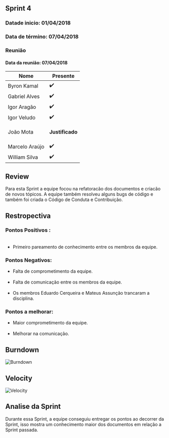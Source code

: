 ## Sprint 4

### Datade inicio: 01/04/2018

### Data de término: 07/04/2018


### Reunião
#### Data da reunião: 07/04/2018

|Nome|Presente|
|----|----|
|Byron Kamal|:heavy_check_mark: |
|Gabriel Alves|:heavy_check_mark: |
|Igor Aragão|:heavy_check_mark: |
|Igor Veludo|:heavy_check_mark: |
|João Mota|<p><strong>Justificado</strong></p>|
|Marcelo Araújo|:heavy_check_mark: |
|William Silva|:heavy_check_mark: |

## Review
Para esta Sprint a equipe focou na refatoracão dos documentos e criacão de novos tópicos. A equipe também resolveu alguns bugs de código e também foi criada o Código de Conduta e Contribuição.

## Restropectiva
### Pontos Positivos :
<ul>
   <li> Primeiro pareamento de conhecimento entre os membros da equipe.</li>
</ul>

### Pontos Negativos:

<ul>
    <li> Falta de comprometimento da equipe.</li>
    <li> Falta de comunicação entre os membros da equipe.</li>
    <li> Os membros Eduardo Cerqueira e Mateus Assunção trancaram a disciplina.</li>
</ul>

### Pontos a melhorar:

<ul>
  <li> Maior comprometimento da equipe.</li>
  <li> Melhorar na comunicação.</li>
</ul>

## Burndown
![Burndown](https://imgur.com/reaq5yP)

## Velocity
![Velocity](https://imgur.com/bQ114DS)

## Analise da Sprint
Durante essa Sprint, a equipe conseguiu entregar os pontos ao decorrer da Sprint, isso mostra um conhecimento maior dos documentos em relação a Sprint passada.
